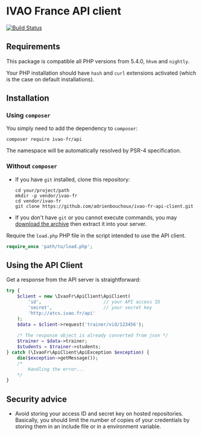 # IVAO France API client

[![Build Status](https://travis-ci.org/adrienbouchoux/ivao-fr-api-client.svg?branch=master)](https://travis-ci.org/adrienbouchoux/ivao-fr-api-client)

## Requirements
This package is compatible all PHP versions from 5.4.0, `hhvm` and `nightly`.

Your PHP installation should have `hash` and `curl` extensions activated
(which is the case on default installations).

## Installation
### Using `composer`
You simply need to add the dependency to `composer`:
```console
composer require ivao-fr/api
```
The namespace will be automatically resolved by PSR-4 specification.

### Without `composer`
- If you have `git` installed, clone this repository:
    ```console
    cd your/project/path
    mkdir -p vendor/ivao-fr
    cd vendor/ivao-fr
    git clone https://github.com/adrienbouchoux/ivao-fr-api-client.git
    ```

- If you don't have `git` or you cannot execute commands, you may
[download the archive](https://github.com/adrienbouchoux/ivao-fr-api-client/archive/master.zip)
then extract it into your server.

Require the `load.php` PHP file in the script intended to use
the API client.

```php
require_once 'path/to/load.php';
```

## Using the API Client
Get a response from the API server is straightforward:
```php
try {
    $client = new \IvaoFr\ApiClient\ApiClient(
        'id',                       // your API access ID
        'secret',                   // your secret key
        'http://atcs.ivao.fr/api'
    );
    $data = $client->request('trainer/vid/123456');
    
    /* The response object is already converted from json */
    $trainer = $data->trainer;
    $students = $trainer->students;
} catch (\IvaoFr\ApiClient\ApiException $exception) {
    die($exception->getMessage());
    /*
        Handling the error...
    */
}
```

## Security advice
- Avoid storing your access ID and secret key on hosted repositories.
Basically, you should limit the number of copies of your credentials by
storing them in an include file or in a environment variable.